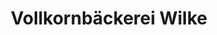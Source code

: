 ---
title: "Vollkornbäckerei Wilke"
url: /niedernwoehren/vollkornbaeckerei-wilke/
shop: Bäckerei
---